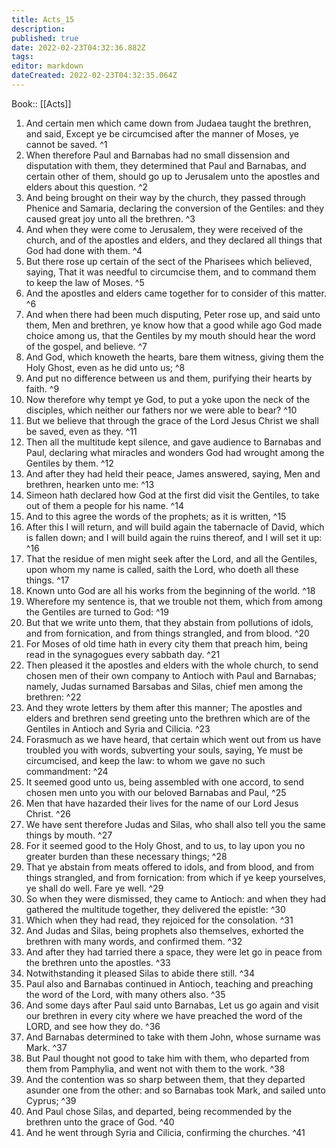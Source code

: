 ```yaml
---
title: Acts_15
description: 
published: true
date: 2022-02-23T04:32:36.882Z
tags: 
editor: markdown
dateCreated: 2022-02-23T04:32:35.064Z
---
```


 Book:: [[Acts]]
 1. And certain men which came down from Judaea taught the brethren, and said, Except ye be circumcised after the manner of Moses, ye cannot be saved. ^1
 2. When therefore Paul and Barnabas had no small dissension and disputation with them, they determined that Paul and Barnabas, and certain other of them, should go up to Jerusalem unto the apostles and elders about this question. ^2
 3. And being brought on their way by the church, they passed through Phenice and Samaria, declaring the conversion of the Gentiles: and they caused great joy unto all the brethren. ^3
 4. And when they were come to Jerusalem, they were received of the church, and of the apostles and elders, and they declared all things that God had done with them. ^4
 5. But there rose up certain of the sect of the Pharisees which believed, saying, That it was needful to circumcise them, and to command them to keep the law of Moses. ^5
 6. And the apostles and elders came together for to consider of this matter. ^6
 7. And when there had been much disputing, Peter rose up, and said unto them, Men and brethren, ye know how that a good while ago God made choice among us, that the Gentiles by my mouth should hear the word of the gospel, and believe. ^7
 8. And God, which knoweth the hearts, bare them witness, giving them the Holy Ghost, even as he did unto us; ^8
 9. And put no difference between us and them, purifying their hearts by faith. ^9
 10. Now therefore why tempt ye God, to put a yoke upon the neck of the disciples, which neither our fathers nor we were able to bear? ^10
 11. But we believe that through the grace of the Lord Jesus Christ we shall be saved, even as they. ^11
 12. Then all the multitude kept silence, and gave audience to Barnabas and Paul, declaring what miracles and wonders God had wrought among the Gentiles by them. ^12
 13. And after they had held their peace, James answered, saying, Men and brethren, hearken unto me: ^13
 14. Simeon hath declared how God at the first did visit the Gentiles, to take out of them a people for his name. ^14
 15. And to this agree the words of the prophets; as it is written, ^15
 16. After this I will return, and will build again the tabernacle of David, which is fallen down; and I will build again the ruins thereof, and I will set it up: ^16
 17. That the residue of men might seek after the Lord, and all the Gentiles, upon whom my name is called, saith the Lord, who doeth all these things. ^17
 18. Known unto God are all his works from the beginning of the world. ^18
 19. Wherefore my sentence is, that we trouble not them, which from among the Gentiles are turned to God: ^19
 20. But that we write unto them, that they abstain from pollutions of idols, and from fornication, and from things strangled, and from blood. ^20
 21. For Moses of old time hath in every city them that preach him, being read in the synagogues every sabbath day. ^21
 22. Then pleased it the apostles and elders with the whole church, to send chosen men of their own company to Antioch with Paul and Barnabas; namely, Judas surnamed Barsabas and Silas, chief men among the brethren: ^22
 23. And they wrote letters by them after this manner; The apostles and elders and brethren send greeting unto the brethren which are of the Gentiles in Antioch and Syria and Cilicia. ^23
 24. Forasmuch as we have heard, that certain which went out from us have troubled you with words, subverting your souls, saying, Ye must be circumcised, and keep the law: to whom we gave no such commandment: ^24
 25. It seemed good unto us, being assembled with one accord, to send chosen men unto you with our beloved Barnabas and Paul, ^25
 26. Men that have hazarded their lives for the name of our Lord Jesus Christ. ^26
 27. We have sent therefore Judas and Silas, who shall also tell you the same things by mouth. ^27
 28. For it seemed good to the Holy Ghost, and to us, to lay upon you no greater burden than these necessary things; ^28
 29. That ye abstain from meats offered to idols, and from blood, and from things strangled, and from fornication: from which if ye keep yourselves, ye shall do well. Fare ye well. ^29
 30. So when they were dismissed, they came to Antioch: and when they had gathered the multitude together, they delivered the epistle: ^30
 31. Which when they had read, they rejoiced for the consolation. ^31
 32. And Judas and Silas, being prophets also themselves, exhorted the brethren with many words, and confirmed them. ^32
 33. And after they had tarried there a space, they were let go in peace from the brethren unto the apostles. ^33
 34. Notwithstanding it pleased Silas to abide there still. ^34
 35. Paul also and Barnabas continued in Antioch, teaching and preaching the word of the Lord, with many others also. ^35
 36. And some days after Paul said unto Barnabas, Let us go again and visit our brethren in every city where we have preached the word of the LORD, and see how they do. ^36
 37. And Barnabas determined to take with them John, whose surname was Mark. ^37
 38. But Paul thought not good to take him with them, who departed from them from Pamphylia, and went not with them to the work. ^38
 39. And the contention was so sharp between them, that they departed asunder one from the other: and so Barnabas took Mark, and sailed unto Cyprus; ^39
 40. And Paul chose Silas, and departed, being recommended by the brethren unto the grace of God. ^40
 41. And he went through Syria and Cilicia, confirming the churches. ^41
